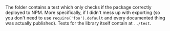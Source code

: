 The folder contains a test which only checks if the package correctly deployed to NPM. More specifically, if I didn't mess up with exporting (so you don't need to use `require('foo').default` and every documented thing was actually published). Tests for the library itself contain at `../test`.
